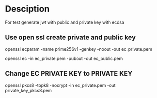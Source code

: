 # Desciption

For test generate jwt with public and private key with ecdsa


## Use open ssl create private and public key

openssl ecparam -name prime256v1 -genkey -noout -out ec_private.pem

openssl ec -in ec_private.pem -pubout -out ec_public.pem

## Change EC PRIVATE KEY to PRIVATE KEY

openssl pkcs8 -topk8 -nocrypt -in ec_private.pem -out private_key_pkcs8.pem

